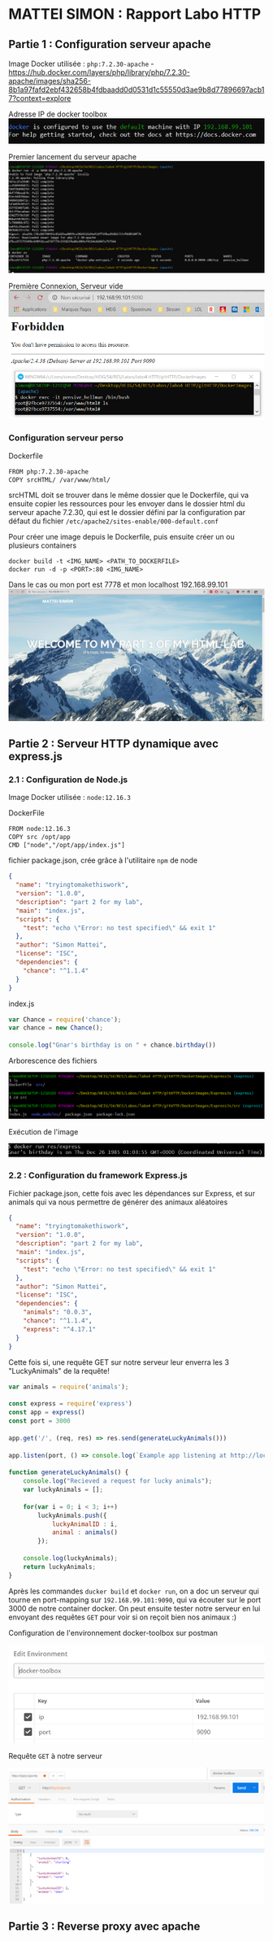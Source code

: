 # MATTEI SIMON : Rapport Labo HTTP

## Partie 1 : Configuration serveur apache

Image Docker utilisée : `php:7.2.30-apache` - https://hub.docker.com/layers/php/library/php/7.2.30-apache/images/sha256-8b1a97fafd2ebf432658b4fdbaadd0d0531d1c55550d3ae9b8d77896697acb17?context=explore

Adresse IP de docker toolbox\
![](Images/AdrrIPToolbox.png)

Premier lancement du serveur apache
![](Images/PremierLancementServeurApache.png)

Première Connexion, Serveur vide\
![](Images/PremiereConnexion.png)


### Configuration serveur perso

Dockerfile
```
FROM php:7.2.30-apache
COPY srcHTML/ /var/www/html/
```

srcHTML doit se trouver dans le même dossier que le Dockerfile, qui va ensuite copier les ressources pour les envoyer dans le dossier html du serveur apache 7.2.30, qui est le dossier défini par la configuration par défaut du fichier ```/etc/apache2/sites-enable/000-default.conf```

Pour créer une image depuis le Dockerfile, puis ensuite créer un ou plusieurs containers
```
docker build -t <IMG_NAME> <PATH_TO_DOCKERFILE> 
docker run -d -p <PORT>:80 <IMG_NAME>
```

Dans le cas ou mon port est 7778 et mon localhost 192.168.99.101
![](Images/finalStep1.png)

## Partie 2 : Serveur HTTP dynamique avec express.js

### 2.1 : Configuration de Node.js

Image Docker utilisée : `node:12.16.3`

DockerFile
```
FROM node:12.16.3
COPY src /opt/app
CMD ["node","/opt/app/index.js"]
```

fichier package.json, crée grâce à l'utilitaire `npm` de node
```json
{
  "name": "tryingtomakethiswork",
  "version": "1.0.0",
  "description": "part 2 for my lab",
  "main": "index.js",
  "scripts": {
    "test": "echo \"Error: no test specified\" && exit 1"
  },
  "author": "Simon Mattei",
  "license": "ISC",
  "dependencies": {
    "chance": "^1.1.4"
  }
}
```

index.js
```javascript
var Chance = require('chance');
var chance = new Chance();

console.log("Gnar's birthday is on " + chance.birthday())
```

Arborescence des fichiers

![](Images/ArborescenceNode.png)

Exécution de l'image

![](Images/ExecutionNode.png)

### 2.2 : Configuration du framework Express.js

Fichier package.json, cette fois avec les dépendances sur Express, et sur animals qui va nous permettre de générer des animaux aléatoires
```json
{
  "name": "tryingtomakethiswork",
  "version": "1.0.0",
  "description": "part 2 for my lab",
  "main": "index.js",
  "scripts": {
    "test": "echo \"Error: no test specified\" && exit 1"
  },
  "author": "Simon Mattei",
  "license": "ISC",
  "dependencies": {
    "animals": "0.0.3",
    "chance": "^1.1.4",
    "express": "^4.17.1"
  }
}
```

Cette fois si, une requête GET sur notre serveur leur enverra les 3 "LuckyAnimals" de la requête!
```javascript
var animals = require('animals');

const express = require('express')
const app = express()
const port = 3000

app.get('/', (req, res) => res.send(generateLuckyAnimals()))

app.listen(port, () => console.log(`Example app listening at http://localhost:${port}`))

function generateLuckyAnimals() {
    console.log("Recieved a request for lucky animals");
    var luckyAnimals = [];

    for(var i = 0; i < 3; i++)
        luckyAnimals.push({
            luckyAnimalID : i,
            animal : animals()
        });

    console.log(luckyAnimals);
    return luckyAnimals;
}
```
Après les commandes `ducker build` et `docker run`, on a doc un serveur qui tourne en port-mapping sur ``192.168.99.101:9090``, qui va écouter sur le port 3000 de notre container docker. On peut ensuite tester notre serveur en lui envoyant des requêtes `GET` pour voir si on reçoit bien nos animaux :)

Configuration de l'environnement docker-toolbox sur postman

![](Images/postmanConfig.png)

Requête `GET` à notre serveur

![](Images/postmanGet.png)

## Partie 3 : Reverse proxy avec apache

